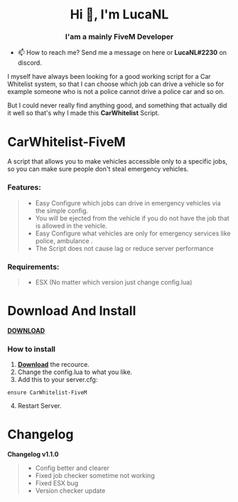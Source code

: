 <h1 align="center">Hi 👋, I'm LucaNL</h1>
<h3 align="center">I'am a mainly FiveM Developer</h3>

- 📫 How to reach me? Send me a message on here or **LucaNL#2230** on discord.

I myself have always been looking for a good working script for a Car Whitelist system, so that I can choose which job can drive a vehicle so for example someone who is not a police cannot drive a police car and so on. 

But I could never really find anything good, and something that actually did it well so that's why I made this **CarWhitelist** Script.

# CarWhitelist-FiveM

A script that allows you to make vehicles accessible only to a specific jobs, so you can make sure people don't steal emergency vehicles.

### Features:

> - Easy Configure which jobs can drive in emergency vehicles via the simple config.
> - You will be ejected from the vehicle if you do not have the job that is allowed in the vehicle.
> - Easy Configure what vehicles are only for emergency services like police, ambulance .
> - The Script does not cause lag or reduce server performance

### Requirements:

> - ESX (No matter which version just change config.lua)

# Download And Install

[**DOWNLOAD**](https://github.com/LucaNL/CarWhitelist-FiveM/archive/refs/heads/main.zip) 

### How to install
1. [**Download**](https://github.com/LucaNL/CarWhitelist-FiveM/archive/refs/heads/main.zip) the recource.
2. Change the config.lua to what you like.
3. Add this to your server.cfg:
```
ensure CarWhitelist-FiveM
```
4. Restart Server.

# Changelog

**Changelog v1.1.0**
  > - Config better and clearer
  > - Fixed job checker sometime not working
  > - Fixed ESX bug
  > - Version checker update
